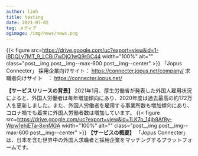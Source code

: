 ---author: linhtitle: testingdate: 2021-07-02tag: メディアogimage: /img/news/news.png---{{< figure src=https://drive.google.com/uc?export=view&id=1-iBDQLy7MT_9_LCBiI7wDjQ1wQ9rGC44 width="100%" alt="" class="post__img post__img--max-600 post__img--center" >}}
「Jopus Connecter」
採用企業向けサイト： https://connecter.jopus.net/company/
求職者向けサイト　： https://connecter.jopus.net/

**【サービスリリースの背景】**
2021年1月、厚生労働省が発表した外国人雇用状況によると、外国人労働者は毎年増加傾向にあり、2020年度は過去最高の約172万人を更新しました。また、外国人労働者を雇用する事業所数も増加傾向にあり、コロナ禍でも着実に外国人労働者数は増加しています。
{{< figure src=https://drive.google.com/uc?export=view&id=1LK7o_14jb8Af8y-Wpw1ehjETa-8xnMGA width="100%" alt="" class="post__img post__img--max-600 post__img--center" >}}
**【サービスの概要】**
「Jopus Connecter」は、日本を含む世界中の外国人求職者と採用企業をマッチングするプラットフォームです。